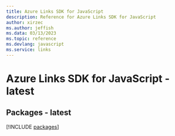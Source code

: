 ```yaml
---
title: Azure Links SDK for JavaScript
description: Reference for Azure Links SDK for JavaScript
author: xirzec
ms.author: jeffish
ms.data: 03/13/2023
ms.topic: reference
ms.devlang: javascript
ms.service: links
---
```

# Azure Links SDK for JavaScript - latest
## Packages - latest
[!INCLUDE [packages](links-index.md)]